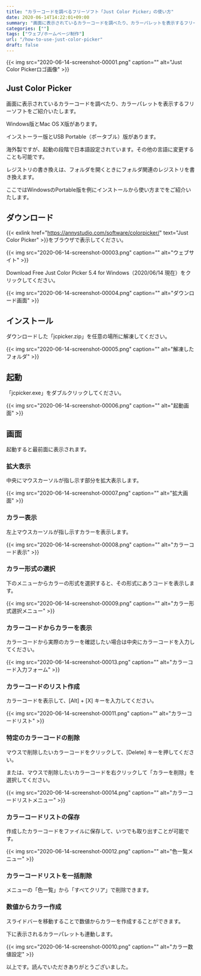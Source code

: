 ```yaml
---
title: "カラーコードを調べるフリーソフト「Just Color Picker」の使い方"
date: 2020-06-14T14:22:01+09:00
summary: "画面に表示されているカラーコードを調べたり、カラーパレットを表示するフリーソフト「Just Color Picker」をご紹介いたします。"
categories: [""]
tags: ["ウェブ/ホームページ制作"]
url: "/how-to-use-just-color-picker"
draft: false
---
```


{{< img src="2020-06-14-screenshot-00001.png" caption="" alt="Just Color Pickerロゴ画像" >}}

## Just Color Picker

画面に表示されているカラーコードを調べたり、カラーパレットを表示するフリーソフトをご紹介いたします。

Windows版とMac OS X版があります。

インストーラー版とUSB Portable（ポータブル）版があります。

海外製ですが、起動の段階で日本語設定されています。その他の言語に変更することも可能です。

レジストリの書き換えは、フォルダを開くときにフォルダ関連のレジストリを書き換えます。

ここではWindowsのPortable版を例にインストールから使い方までをご紹介いたします。

## ダウンロード

{{< exlink href="https://annystudio.com/software/colorpicker/" text="Just Color Picker" >}}をブラウザで表示してください。

{{< img src="2020-06-14-screenshot-00003.png" caption="" alt="ウェブサイト" >}}

Download Free Just Color Picker 5.4 for Windows（2020/06/14 現在）をクリックしてください。

{{< img src="2020-06-14-screenshot-00004.png" caption="" alt="ダウンロード画面" >}}

## インストール

ダウンロードした「jcpicker.zip」を任意の場所に解凍してください。

{{< img src="2020-06-14-screenshot-00005.png" caption="" alt="解凍したフォルダ" >}}

## 起動

「jcpicker.exe」をダブルクリックしてください。

{{< img src="2020-06-14-screenshot-00006.png" caption="" alt="起動画面" >}}

## 画面

起動すると最前面に表示されます。

### 拡大表示

中央にマウスカーソルが指し示す部分を拡大表示します。

{{< img src="2020-06-14-screenshot-00007.png" caption="" alt="拡大画面" >}}

### カラー表示

左上マウスカーソルが指し示すカラーを表示します。

{{< img src="2020-06-14-screenshot-00008.png" caption="" alt="カラーコード表示" >}}

### カラー形式の選択

下のメニューからカラーの形式を選択すると、その形式にあうコードを表示します。

{{< img src="2020-06-14-screenshot-00009.png" caption="" alt="カラー形式選択メニュー" >}}

### カラーコードからカラーを表示

カラーコードから実際のカラーを確認したい場合は中央にカラーコードを入力してください。

{{< img src="2020-06-14-screenshot-00013.png" caption="" alt="カラーコード入力フォーム" >}}

### カラーコードのリスト作成

カラーコードを表示して、[Alt] + [X] キーを入力してください。

{{< img src="2020-06-14-screenshot-00011.png" caption="" alt="カラーコードリスト" >}}

### 特定のカラーコードの削除

マウスで削除したいカラーコードをクリックして、[Delete] キーを押してください。

または、マウスで削除したいカラーコードを右クリックして「カラーを削除」を選択してください。

{{< img src="2020-06-14-screenshot-00014.png" caption="" alt="カラーコードリストメニュー" >}}

### カラーコードリストの保存

作成したカラーコードをファイルに保存して、いつでも取り出すことが可能です。

{{< img src="2020-06-14-screenshot-00012.png" caption="" alt="色一覧メニュー" >}}

### カラーコードリストを一括削除

メニューの「色一覧」から「すべてクリア」で削除できます。

### 数値からカラー作成

スライドバーを移動することで数値からカラーを作成することができます。

下に表示されるカラーパレットも連動します。

{{< img src="2020-06-14-screenshot-00010.png" caption="" alt="カラー数値設定" >}}

以上です。読んでいただきありがとうございました。
